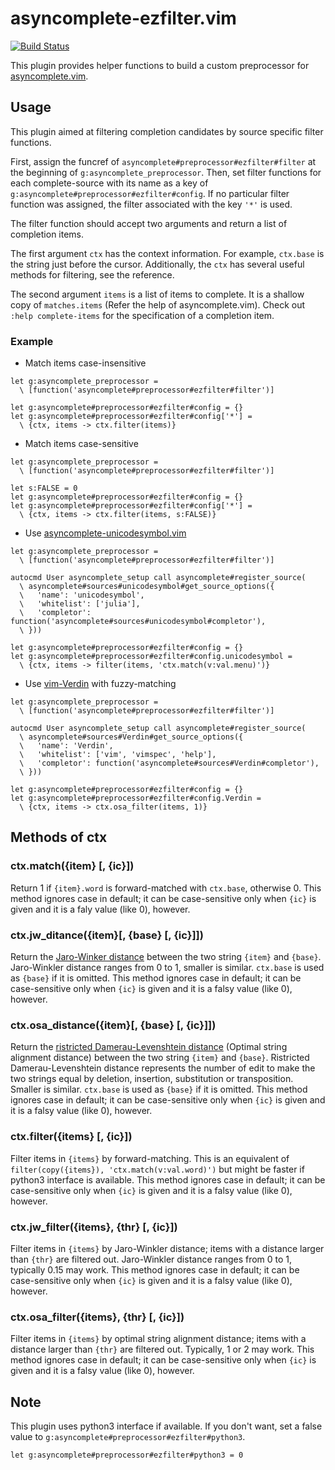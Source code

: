 asyncomplete-ezfilter.vim
=========================

[![Build Status](https://travis-ci.org/machakann/asyncomplete-ezfilter.vim.svg?branch=master)](https://travis-ci.org/machakann/asyncomplete-ezfilter.vim)

This plugin provides helper functions to build a custom preprocessor for [asyncomplete.vim](https://github.com/prabirshrestha/asyncomplete.vim).


## Usage

This plugin aimed at filtering completion candidates by source specific filter functions.

First, assign the funcref of `asyncomplete#preprocessor#ezfilter#filter` at the beginning of `g:asyncomplete_preprocessor`. Then, set filter functions for each complete-source with its name as a key of `g:asyncomplete#preprocessor#ezfilter#config`. If no particular filter function was assigned, the filter associated with the key `'*'` is used.

The filter function should accept two arguments and return a list of completion items.

The first argument `ctx` has the context information. For example, `ctx.base` is the string just before the cursor. Additionally, the `ctx` has several useful methods for filtering, see the reference.

The second argument `items` is a list of items to complete. It is a shallow copy of `matches.items` (Refer the help of asyncomplete.vim). Check out `:help complete-items` for the specification of a completion item.


### Example

 * Match items case-insensitive

```vim
let g:asyncomplete_preprocessor =
  \ [function('asyncomplete#preprocessor#ezfilter#filter')]

let g:asyncomplete#preprocessor#ezfilter#config = {}
let g:asyncomplete#preprocessor#ezfilter#config['*'] =
  \ {ctx, items -> ctx.filter(items)}
```

 * Match items case-sensitive

```vim
let g:asyncomplete_preprocessor =
  \ [function('asyncomplete#preprocessor#ezfilter#filter')]

let s:FALSE = 0
let g:asyncomplete#preprocessor#ezfilter#config = {}
let g:asyncomplete#preprocessor#ezfilter#config['*'] =
  \ {ctx, items -> ctx.filter(items, s:FALSE)}
```

 * Use [asyncomplete-unicodesymbol.vim](https://github.com/machakann/asyncomplete-unicodesymbol.vim)

```vim
let g:asyncomplete_preprocessor =
  \ [function('asyncomplete#preprocessor#ezfilter#filter')]

autocmd User asyncomplete_setup call asyncomplete#register_source(
  \ asyncomplete#sources#unicodesymbol#get_source_options({
  \   'name': 'unicodesymbol',
  \   'whitelist': ['julia'],
  \   'completor': function('asyncomplete#sources#unicodesymbol#completor'),
  \ }))

let g:asyncomplete#preprocessor#ezfilter#config = {}
let g:asyncomplete#preprocessor#ezfilter#config.unicodesymbol =
  \ {ctx, items -> filter(items, 'ctx.match(v:val.menu)')}
```

 * Use [vim-Verdin](https://github.com/machakann/vim-Verdin) with fuzzy-matching

```vim
let g:asyncomplete_preprocessor =
  \ [function('asyncomplete#preprocessor#ezfilter#filter')]

autocmd User asyncomplete_setup call asyncomplete#register_source(
  \ asyncomplete#sources#Verdin#get_source_options({
  \   'name': 'Verdin',
  \   'whitelist': ['vim', 'vimspec', 'help'],
  \   'completor': function('asyncomplete#sources#Verdin#completor'),
  \ }))

let g:asyncomplete#preprocessor#ezfilter#config = {}
let g:asyncomplete#preprocessor#ezfilter#config.Verdin =
  \ {ctx, items -> ctx.osa_filter(items, 1)}
```


## Methods of ctx

### ctx.match({item} [, {ic}])

Return 1 if `{item}.word` is forward-matched with `ctx.base`, otherwise 0.
This method ignores case in default; it can be case-sensitive only when `{ic}` is given and it is a faly value (like 0), however.

### ctx.jw_ditance({item}[, {base} [, {ic}]])

Return the [Jaro-Winker distance](https://en.wikipedia.org/wiki/Jaro%E2%80%93Winkler_distance) between the two string `{item}` and `{base}`. Jaro-Winkler distance ranges from 0 to 1, smaller is similar. `ctx.base` is used as `{base}` if it is omitted.
This method ignores case in default; it can be case-sensitive only when `{ic}` is given and it is a falsy value (like 0), however.

### ctx.osa_distance({item}[, {base} [, {ic}]])

Return the [ristricted Damerau-Levenshtein distance](https://en.wikipedia.org/wiki/Damerau%E2%80%93Levenshtein_distance) (Optimal string alignment distance) between the two string `{item}` and `{base}`. Ristricted Damerau-Levenshtein distance represents the number of edit to make the two strings equal by deletion, insertion, substitution or transposition. Smaller is similar. `ctx.base` is used as `{base}` if it is omitted.
This method ignores case in default; it can be case-sensitive only when `{ic}` is given and it is a falsy value (like 0), however.

### ctx.filter({items} [, {ic}])

Filter items in `{items}` by forward-matching. This is an equivalent of `filter(copy({items}), 'ctx.match(v:val.word)')` but might be faster if python3 interface is available.
This method ignores case in default; it can be case-sensitive only when `{ic}` is given and it is a falsy value (like 0), however.

### ctx.jw_filter({items}, {thr} [, {ic}])

Filter items in `{items}` by Jaro-Winkler distance; items with a distance larger than `{thr}` are filtered out. Jaro-Winkler distance ranges from 0 to 1, typically 0.15 may work.
This method ignores case in default; it can be case-sensitive only when `{ic}` is given and it is a falsy value (like 0), however.

### ctx.osa_filter({items}, {thr} [, {ic}])

Filter items in `{items}` by optimal string alignment distance; items with a distance larger than `{thr}` are filtered out. Typically, 1 or 2 may work.
This method ignores case in default; it can be case-sensitive only when `{ic}` is given and it is a falsy value (like 0), however.


## Note

This plugin uses python3 interface if available. If you don't want, set a false value to `g:asyncomplete#preprocessor#ezfilter#python3`.

```vim
let g:asyncomplete#preprocessor#ezfilter#python3 = 0
```
